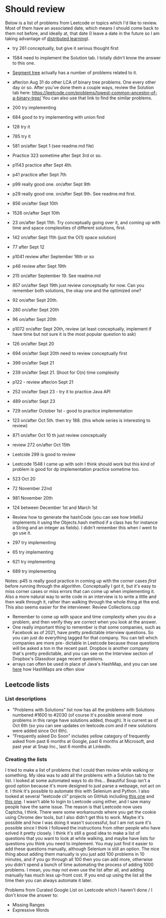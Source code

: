 # Should review
Below is a list of problems from Leetcode or topics which I'd like to review. Most of them have an associated date, 
which means I should come back to them not before, and ideally at, that date (I leave a date in the future so I am 
taking advantage of [distributed learning](https://en.wikipedia.org/wiki/Distributed_practice)).

- try 261 conceptually, but give it serious thought first
- 1584 need to implement the Solution tab. I totally didn't know the answer to this one.


- [Segment tree](https://leetcode.com/tag/segment-tree/) actually has a number of problems related to it.
- after/on Aug 31 do other LCA of binary tree problems. One every other day or so. After you've done them a couple 
ways, review the Solution tab here: https://leetcode.com/problems/lowest-common-ancestor-of-a-binary-tree/ You can 
also use that link to find the similar problems.
- 200 try implementing
- 684 good to try implementing with union find
- 128 try it
- 785 try it
- 581 on/after Sept 1 (see readme.md file)
- Practice 323 sometime after Sept 3rd or so.
- p1143 practice after Sept 4th.
- p41 practice after Sept 7th
- p99 really good one. on/after Sept 9th
- p29 really good one. on/after Sept 9th. See readme.md first.
- 856 on/after Sept 10th
- 1526 on/after Sept 10th
- 23 on/after Sept 11th. Try conceptually going over it, and coming up with time and space complexities of different 
solutions, first.
- 142 on/after Sept 11th (just the O(1) space solution)
- 77 after Sept 12
- p1041 review after September 16th or so
- p46 review after Sept 19th
- 215 on/after September 19. See readme.md
- 857 on/after Sept 19th just review conceptually for now. Can you remember both solutions, the okay one and the 
optimized one?
- 92 on/after Sept 20th.
- 280 on/after Sept 20th
- 96 on/after Sept 20th
- p1072 on/after Sept 20th, review (at least conceptually, implement if have time but not sure it is the most popular 
question to ask)
- 126 on/after Sept 20
- 694 on/after Sept 20th need to review conceptually first
- 399 on/after Sept 21
- 239 on/after Sept 21. Shoot for O(n) time complexity
- p122 - review after/on Sept 21
- 252 on/after Sept 23 - try it to practice Java API
- 489 on/after Sept 23
- 729 on/after October 1st - good to practice implementation
- 123 on/after Oct 5th. then try 188. (this whole series is interesting to review)
- 871 on/after Oct 10 th just review conceptually
- review 272 on/after Oct 15th
- Leetcide 299 is good to review
- Leetcode 1548 I came up with soln I think should work but this kind of problem is good for dp implementation practice sometime too.

- 523 Oct 20
- 72 November 22nd
- 981 November 20th
- 124 between December 1st and March 1st
- Review how to generate the hashCode (you can see how IntelliJ implements it using the Objects.hash method if a class 
has for instance a String and an integer as fields). I didn't remember this when I went to go use it.
- 297 try implementing
- 65 try implementing
- 621 try implementing
- 689 try implementing

Notes:
p45 is really good practice in coming up with the corner cases *first* before running through the algorithm. 
Conceptually I got it, but it's easy to miss corner cases or miss errors that can come up when implementing it.
Also a more natural way to write code in an interview is to write a little and then walk through it, rather than 
walking through the whole thing at the end. This also seems easier for the interviewer.
Review Collections.cop
- Remember to come up with space and time complexity when you do a problem, and then verify they are correct when you 
look at the answer.
- One really important thing to remember is that some companies, such as Facebook as of 2021, have pretty predictable
interview questions. So you can just do everything tagged for that company. You can tell which companies are more pre-
dictable in Leetcode because those questions will be asked a ton in the recent past. Dropbox is another company that's
pretty predictable, and you can see on the Interview section of Dropbox's Glassdoor page recent questions.
- arrays can often be used in place of Java's HashMap, and you can see [here](https://github.com/vavr-io/vavr/issues/571) how HashMaps are often slow

## Leetcode lists
### List descriptions
* "Problems with Solutions" list now has all the problems with Solutions numbered #1600 to #2030 (of course it's possible several more problems
  in this range have solutions added, though). It is current as of Oct 6th (so you can see updates on leetcode.com and 
  if new solutions were added since Oct 6th).
* "Frequently asked Do Soon" includes yellow category of frequently asked from past 6 months at Google, past 6 months at
  Microsoft, and past year at Snap Inc., last 6 months at LinkedIn.
### Creating the lists
I tried to make a list of problems that I could then review while walking or something. My idea was to add all the
problems with a Solution tab to the list. I looked at some automated ways to do this... 
Beautiful Soup isn't a good option because it's more designed to just parse a webpage, not act on it. 
I think it's possible to automate this with Selenium and Python. 
I also looked at several "leetcode cli" projects on GitHub including [this one](https://github.com/skygragon/leetcode-cli)
and [this one](https://github.com/realVEct0r/leetcode-api). I wasn't able to login to Leetcode using either, and I
saw many people have the same issue. The reason is that Leetcode now uses Captcha, I think. There were some workarounds
where you get the cookie using Chrome dev tools, but I also didn't get this to work. Maybe it's possible and how I was
doing it wasn't successful, but I am not sure it's possible since I think I followed the instructions from other people
who have solved it pretty closely.
I think it's still a good idea to make a list of questions that you want to look at while walking, and maybe have lists
for questions you think you need to implement. You may just find it easier to add these questions manually, although
Selenium is still an option. The nice thing about adding them manually is you just add 100 problems in 10 minutes, and if
you go through all 100 then you can add more, otherwise you didn't spend a bunch of time automating the process of adding
1000 problems. I mean, you may not even use the list after all, and adding manually has much less up-front cost. If you
end up using the list all the time then you can always automate it later.

Problems from Curated Google List on Leetcode which I haven't done / I don't know the answer to:
- Missing Ranges
- Expressive Words
